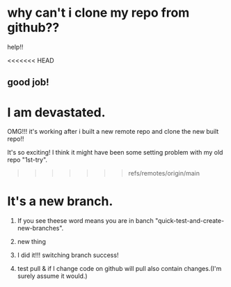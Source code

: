 # why can't i clone my repo from github??

help!!


<<<<<<< HEAD
## good job!

I am devastated.
=======
OMG!!! it's working after i built a new remote repo and clone the new built repo!!

It's so exciting!
I think it might have been some setting problem with my old repo "1st-try".

>>>>>>> refs/remotes/origin/main

# It's a new branch.
1. If you see theese word means you are in banch "quick-test-and-create-new-branches".



2. new thing


3. I did it!!! switching branch success!

4. test pull & if I change code on github will pull also contain changes.(I'm surely assume it would.)
